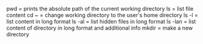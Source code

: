 pwd = prints the absolute path of the current working directory
ls = list file content
cd ~ = change working directory to the user's home directory
ls -l = list content in long format
ls -al = list hidden files in long format
ls -lan = list content of directory in long format and additional info 
mkdir = make a new directory

